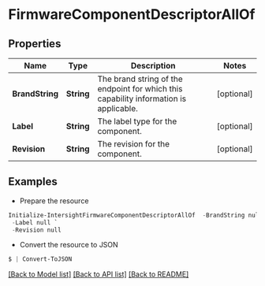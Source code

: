 # FirmwareComponentDescriptorAllOf
## Properties

Name | Type | Description | Notes
------------ | ------------- | ------------- | -------------
**BrandString** | **String** | The brand string of the endpoint for which this capability information is applicable. | [optional] 
**Label** | **String** | The label type for the component. | [optional] 
**Revision** | **String** | The revision for the component. | [optional] 

## Examples

- Prepare the resource
```powershell
Initialize-IntersightFirmwareComponentDescriptorAllOf  -BrandString null `
 -Label null `
 -Revision null
```

- Convert the resource to JSON
```powershell
$ | Convert-ToJSON
```

[[Back to Model list]](../README.md#documentation-for-models) [[Back to API list]](../README.md#documentation-for-api-endpoints) [[Back to README]](../README.md)

